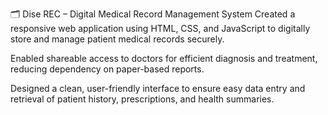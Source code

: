 🗂️ Dise REC – Digital Medical Record Management System
Created a responsive web application using HTML, CSS, and JavaScript to digitally store and manage patient medical records securely.

Enabled shareable access to doctors for efficient diagnosis and treatment, reducing dependency on paper-based reports.

Designed a clean, user-friendly interface to ensure easy data entry and retrieval of patient history, prescriptions, and health summaries.
